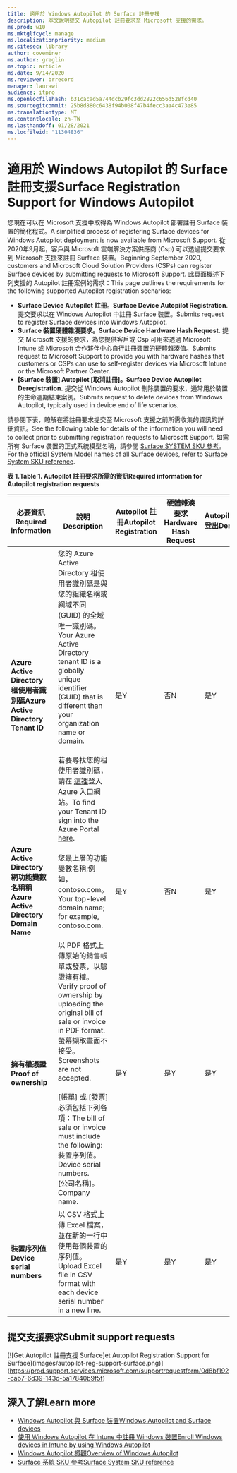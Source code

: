 ```yaml
---
title: 適用於 Windows Autopilot 的 Surface 註冊支援
description: 本文說明提交 Autopilot 註冊要求至 Microsoft 支援的需求。
ms.prod: w10
ms.mktglfcycl: manage
ms.localizationpriority: medium
ms.sitesec: library
author: coveminer
ms.author: greglin
ms.topic: article
ms.date: 9/14/2020
ms.reviewer: brrecord
manager: laurawi
audience: itpro
ms.openlocfilehash: b31cacad5a744dcb29fc3dd2822c656d528fcd40
ms.sourcegitcommit: 25b8d880c6438f94b008f47b4fecc3aa4c473e85
ms.translationtype: MT
ms.contentlocale: zh-TW
ms.lasthandoff: 01/28/2021
ms.locfileid: "11304836"
---
```

# <span data-ttu-id="dab45-103">適用於 Windows Autopilot 的 Surface 註冊支援</span><span class="sxs-lookup"><span data-stu-id="dab45-103">Surface Registration Support for Windows Autopilot</span></span>

<span data-ttu-id="dab45-104">您現在可以在 Microsoft 支援中取得為 Windows Autopilot 部署註冊 Surface 裝置的簡化程式。</span><span class="sxs-lookup"><span data-stu-id="dab45-104">A simplified process of registering Surface devices for Windows Autopilot deployment is now available from Microsoft Support.</span></span> <span data-ttu-id="dab45-105">從2020年9月起，客戶與 Microsoft 雲端解決方案供應商 (Csp) 可以透過提交要求到 Microsoft 支援來註冊 Surface 裝置。</span><span class="sxs-lookup"><span data-stu-id="dab45-105">Beginning September 2020, customers and Microsoft Cloud Solution Providers (CSPs) can register Surface devices by submitting requests to Microsoft Support.</span></span> <span data-ttu-id="dab45-106">此頁面概述下列支援的 Autopilot 註冊案例的需求：</span><span class="sxs-lookup"><span data-stu-id="dab45-106">This page outlines the requirements for the following supported Autopilot registration scenarios:</span></span>
 
- <span data-ttu-id="dab45-107">**Surface Device Autopilot 註冊**。</span><span class="sxs-lookup"><span data-stu-id="dab45-107">**Surface Device Autopilot Registration**.</span></span> <span data-ttu-id="dab45-108">提交要求以在 Windows Autopilot 中註冊 Surface 裝置。</span><span class="sxs-lookup"><span data-stu-id="dab45-108">Submits request to register Surface devices into Windows Autopilot.</span></span>
- **<span data-ttu-id="dab45-109">Surface 裝置硬體雜湊要求。</span><span class="sxs-lookup"><span data-stu-id="dab45-109">Surface Device Hardware Hash Request.</span></span>** <span data-ttu-id="dab45-110">提交 Microsoft 支援的要求，為您提供客戶或 Csp 可用來透過 Microsoft Intune 或 Microsoft 合作夥伴中心自行註冊裝置的硬體雜湊值。</span><span class="sxs-lookup"><span data-stu-id="dab45-110">Submits request to Microsoft Support to provide you with hardware hashes that customers or CSPs can use to self-register devices via Microsoft Intune or the Microsoft Partner Center.</span></span>
- **<span data-ttu-id="dab45-111">[Surface 裝置] Autopilot [取消註冊]。</span><span class="sxs-lookup"><span data-stu-id="dab45-111">Surface Device Autopilot Deregistration.</span></span>** <span data-ttu-id="dab45-112">提交從 Windows Autopilot 刪除裝置的要求，通常用於裝置的生命週期結束案例。</span><span class="sxs-lookup"><span data-stu-id="dab45-112">Submits request to delete devices from Windows Autopilot, typically used in device end of life scenarios.</span></span>

<span data-ttu-id="dab45-113">請參閱下表，瞭解在將註冊要求提交至 Microsoft 支援之前所需收集的資訊的詳細資訊。</span><span class="sxs-lookup"><span data-stu-id="dab45-113">See the following table for details of the information you will need to collect prior to submitting registration requests to Microsoft Support.</span></span> <span data-ttu-id="dab45-114">如需所有 Surface 裝置的正式系統模型名稱，請參閱 [Surface SYSTEM SKU 參考](surface-system-sku-reference.md)。</span><span class="sxs-lookup"><span data-stu-id="dab45-114">For the official System Model names of all Surface devices, refer to [Surface System SKU reference](surface-system-sku-reference.md).</span></span>
 
**<span data-ttu-id="dab45-115">表 1.</span><span class="sxs-lookup"><span data-stu-id="dab45-115">Table 1.</span></span> <span data-ttu-id="dab45-116">Autopilot 註冊要求所需的資訊</span><span class="sxs-lookup"><span data-stu-id="dab45-116">Required information for Autopilot registration requests</span></span>**
 

| <span data-ttu-id="dab45-117">必要資訊</span><span class="sxs-lookup"><span data-stu-id="dab45-117">Required information</span></span>                   | <span data-ttu-id="dab45-118">說明</span><span class="sxs-lookup"><span data-stu-id="dab45-118">Description</span></span>                                                                                                                                                                                                                                                                                    | <span data-ttu-id="dab45-119">Autopilot 註冊</span><span class="sxs-lookup"><span data-stu-id="dab45-119">Autopilot Registration</span></span> | <span data-ttu-id="dab45-120">硬體雜湊要求</span><span class="sxs-lookup"><span data-stu-id="dab45-120">Hardware Hash Request</span></span> | <span data-ttu-id="dab45-121">Autopilot</span><span class="sxs-lookup"><span data-stu-id="dab45-121">Autopilot</span></span><br><span data-ttu-id="dab45-122">登出</span><span class="sxs-lookup"><span data-stu-id="dab45-122">Deregistration</span></span> |
| -------------------------------------- | ---------------------------------------------------------------------------------------------------------------------------------------------------------------------------------------------------------------------------------------------------------------------------------------------- | ---------------------- | --------------------- | --------------------------- |
| **<span data-ttu-id="dab45-123">Azure Active Directory 租使用者識別碼</span><span class="sxs-lookup"><span data-stu-id="dab45-123">Azure Active Directory Tenant ID</span></span>**   | <span data-ttu-id="dab45-124">您的 Azure Active Directory 租使用者識別碼是與您的組織名稱或網域不同 (GUID) 的全域唯一識別碼。</span><span class="sxs-lookup"><span data-stu-id="dab45-124">Your Azure Active Directory tenant ID is a globally unique identifier (GUID) that is different than your organization name or domain.</span></span><br> <br><span data-ttu-id="dab45-125">若要尋找您的租使用者識別碼，請在 [這裡](https://portal.azure.com/#blade/Microsoft_AAD_IAM/ActiveDirectoryMenuBlade/Properties)登入 Azure 入口網站。</span><span class="sxs-lookup"><span data-stu-id="dab45-125">To find your Tenant ID sign into the Azure Portal [here](https://portal.azure.com/#blade/Microsoft_AAD_IAM/ActiveDirectoryMenuBlade/Properties).</span></span> | <span data-ttu-id="dab45-126">是</span><span class="sxs-lookup"><span data-stu-id="dab45-126">Y</span></span>                      | <span data-ttu-id="dab45-127">否</span><span class="sxs-lookup"><span data-stu-id="dab45-127">N</span></span>                     | <span data-ttu-id="dab45-128">是</span><span class="sxs-lookup"><span data-stu-id="dab45-128">Y</span></span>                           |
| **<span data-ttu-id="dab45-129">Azure Active Directory 網功能變數名稱稱</span><span class="sxs-lookup"><span data-stu-id="dab45-129">Azure Active Directory Domain Name</span></span>** | <span data-ttu-id="dab45-130">您最上層的功能變數名稱;例如，contoso.com。</span><span class="sxs-lookup"><span data-stu-id="dab45-130">Your top-level domain name; for example, contoso.com.</span></span>                                                                                                                                                                                                                                          | <span data-ttu-id="dab45-131">是</span><span class="sxs-lookup"><span data-stu-id="dab45-131">Y</span></span>                      | <span data-ttu-id="dab45-132">否</span><span class="sxs-lookup"><span data-stu-id="dab45-132">N</span></span>                     | <span data-ttu-id="dab45-133">是</span><span class="sxs-lookup"><span data-stu-id="dab45-133">Y</span></span>                           |
| **<span data-ttu-id="dab45-134">擁有權憑證</span><span class="sxs-lookup"><span data-stu-id="dab45-134">Proof of ownership</span></span>**                 | <span data-ttu-id="dab45-135">以 PDF 格式上傳原始的銷售帳單或發票，以驗證擁有權。</span><span class="sxs-lookup"><span data-stu-id="dab45-135">Verify proof of ownership by uploading the original bill of sale or invoice in PDF format.</span></span> <span data-ttu-id="dab45-136">螢幕擷取畫面不接受。</span><span class="sxs-lookup"><span data-stu-id="dab45-136">Screenshots are not accepted.</span></span><br> <br><span data-ttu-id="dab45-137">[帳單] 或 [發票] 必須包括下列各項：</span><span class="sxs-lookup"><span data-stu-id="dab45-137">The bill of sale or invoice  must include the following:</span></span><br><span data-ttu-id="dab45-138">裝置序列值。</span><span class="sxs-lookup"><span data-stu-id="dab45-138">Device serial numbers.</span></span><br><span data-ttu-id="dab45-139">[公司名稱]。</span><span class="sxs-lookup"><span data-stu-id="dab45-139">Company name.</span></span>                                                           | <span data-ttu-id="dab45-140">是</span><span class="sxs-lookup"><span data-stu-id="dab45-140">Y</span></span>                      | <span data-ttu-id="dab45-141">是</span><span class="sxs-lookup"><span data-stu-id="dab45-141">Y</span></span>                     | <span data-ttu-id="dab45-142">是</span><span class="sxs-lookup"><span data-stu-id="dab45-142">Y</span></span>                           |
| **<span data-ttu-id="dab45-143">裝置序列值</span><span class="sxs-lookup"><span data-stu-id="dab45-143">Device serial numbers</span></span>**              | <span data-ttu-id="dab45-144">以 CSV 格式上傳 Excel 檔案，並在新的一行中使用每個裝置的序列值。</span><span class="sxs-lookup"><span data-stu-id="dab45-144">Upload Excel file in CSV format with each device serial number in a new line.</span></span>                                                                                                                                                                                                                  | <span data-ttu-id="dab45-145">是</span><span class="sxs-lookup"><span data-stu-id="dab45-145">Y</span></span>                      | <span data-ttu-id="dab45-146">是</span><span class="sxs-lookup"><span data-stu-id="dab45-146">Y</span></span>                     | <span data-ttu-id="dab45-147">是</span><span class="sxs-lookup"><span data-stu-id="dab45-147">Y</span></span>                           |

 

## <span data-ttu-id="dab45-148">提交支援要求</span><span class="sxs-lookup"><span data-stu-id="dab45-148">Submit support requests</span></span>

  [![G<span data-ttu-id="dab45-149">et Autopilot 註冊支援 Surface]</span><span class="sxs-lookup"><span data-stu-id="dab45-149">et Autopilot Registration Support for Surface]</span></span>(images/autopilot-reg-support-surface.png)](https://prod.support.services.microsoft.com/supportrequestform/0d8bf192-cab7-6d39-143d-5a17840b9f5f)
 
 
 
## <span data-ttu-id="dab45-150">深入了解</span><span class="sxs-lookup"><span data-stu-id="dab45-150">Learn more</span></span>

- [<span data-ttu-id="dab45-151">Windows Autopilot 與 Surface 裝置</span><span class="sxs-lookup"><span data-stu-id="dab45-151">Windows Autopilot and Surface devices</span></span>](windows-autopilot-and-surface-devices.md)
- [<span data-ttu-id="dab45-152">使用 Windows Autopilot 在 Intune 中註冊 Windows 裝置</span><span class="sxs-lookup"><span data-stu-id="dab45-152">Enroll Windows devices in Intune by using Windows Autopilot</span></span>](https://docs.microsoft.com/mem/autopilot/enrollment-autopilot)
- [<span data-ttu-id="dab45-153">Windows Autopilot 概觀</span><span class="sxs-lookup"><span data-stu-id="dab45-153">Overview of Windows Autopilot</span></span>](https://docs.microsoft.com/mem/autopilot/windows-autopilot)
- [<span data-ttu-id="dab45-154">Surface 系統 SKU 參考</span><span class="sxs-lookup"><span data-stu-id="dab45-154">Surface System SKU reference</span></span>](surface-system-sku-reference.md)

 
 
 

